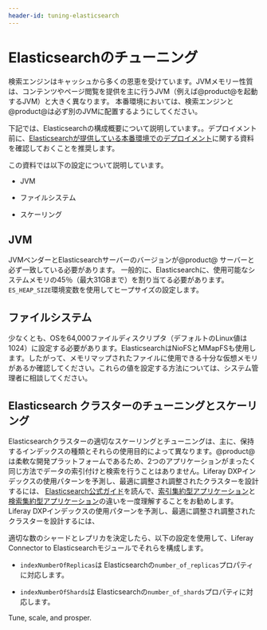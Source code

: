 ```yaml
---
header-id: tuning-elasticsearch
---
```


# Elasticsearchのチューニング

検索エンジンはキャッシュから多くの恩恵を受けています。JVMメモリー性質は、コンテンツやページ閲覧を提供を主に行うJVM（例えば@product@を起動するJVM）と大きく異なります。
本番環境においては、検索エンジンと@product@は必ず別のJVMに配置するようにしてください。


下記では、Elasticsearchの構成概要について説明しています。。デプロイメント前に、[Elasticsearchが提供している本番環境でのデプロイメント](https://www.elastic.co/guide/en/elasticsearch/guide/current/index.html)に関する資料を確認しておくことを推奨します。

この資料では以下の設定について説明しています。

- JVM
- ファイルシステム

- スケーリング

## JVM

JVMベンダーとElasticsearchサーバーのバージョンが@product@ サーバーと必ず一致している必要があります。
一般的に、Elasticsearchに、使用可能なシステムメモリの45％（最大31GBまで）を割り当てる必要があります。`ES_HEAP_SIZE`環境変数を使用してヒープサイズの設定します。

## ファイルシステム

少なくとも、OSを64,000ファイルディスクリプタ（デフォルトのLinux値は1024）に設定する必要があります。ElasticsearchはNioFSとMMapFSも使用します。したがって、メモリマップされたファイルに使用できる十分な仮想メモリがあるか確認してください。これらの値を設定する方法については、システム管理者に相談してください。

## Elasticsearch クラスターのチューニングとスケーリング

Elasticsearchクラスターの適切なスケーリングとチューニングは、主に、保持するインデックスの種類とそれらの使用目的によって異なります。@product@は柔軟な開発プラットフォームであるため、2つのアプリケーションがまったく同じ方法でデータの索引付けと検索を行うことはありません。Liferay DXPインデックスの使用パターンを予測し、最適に調整され調整されたクラスターを設計するには、 [Elasticsearch公式ガイド](https://www.elastic.co/guide/en/elasticsearch/guide/master/distributed-cluster.html)を読んで、[索引集約型アプリケーション](https://www.elastic.co/guide/en/elasticsearch/reference/master/tune-for-indexing-speed.html)と[検索集約型アプリケーション](https://www.elastic.co/guide/en/elasticsearch/reference/master/tune-for-search-speed.html)の違いを一度理解することをお勧めします。
Liferay DXPインデックスの使用パターンを予測し、最適に調整され調整されたクラスターを設計するには、

適切な数のシャードとレプリカを決定したら、以下の設定を使用して、Liferay Connector to Elasticsearchモジュールでそれらを構成します。

- `indexNumberOfReplicas`は Elasticsearchの`number_of_replicas`プロパティに対応します。

- `indexNumberOfShards`は Elasticsearchの`number_of_shards`プロパティに対応します。


Tune, scale, and prosper.
